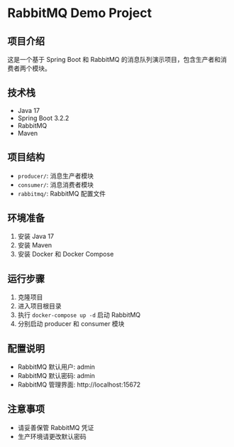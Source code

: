 # RabbitMQ Demo Project

## 项目介绍
这是一个基于 Spring Boot 和 RabbitMQ 的消息队列演示项目，包含生产者和消费者两个模块。

## 技术栈
- Java 17
- Spring Boot 3.2.2
- RabbitMQ
- Maven

## 项目结构
- `producer/`: 消息生产者模块
- `consumer/`: 消息消费者模块
- `rabbitmq/`: RabbitMQ 配置文件

## 环境准备
1. 安装 Java 17
2. 安装 Maven
3. 安装 Docker 和 Docker Compose

## 运行步骤
1. 克隆项目
2. 进入项目根目录
3. 执行 `docker-compose up -d` 启动 RabbitMQ
4. 分别启动 producer 和 consumer 模块

## 配置说明
- RabbitMQ 默认用户: admin
- RabbitMQ 默认密码: admin
- RabbitMQ 管理界面: http://localhost:15672

## 注意事项
- 请妥善保管 RabbitMQ 凭证
- 生产环境请更改默认密码